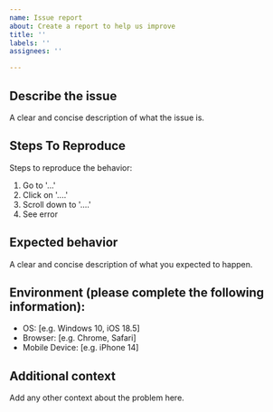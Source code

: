```yaml
---
name: Issue report
about: Create a report to help us improve
title: ''
labels: ''
assignees: ''

---
```


## Describe the issue
A clear and concise description of what the issue is.

## Steps To Reproduce
Steps to reproduce the behavior:
1. Go to '...'
2. Click on '....'
3. Scroll down to '....'
4. See error

## Expected behavior
A clear and concise description of what you expected to happen.

## Environment (please complete the following information):
 - OS: [e.g. Windows 10, iOS 18.5]
 - Browser: [e.g. Chrome, Safari]
 - Mobile Device: [e.g. iPhone 14]

## Additional context
Add any other context about the problem here.
